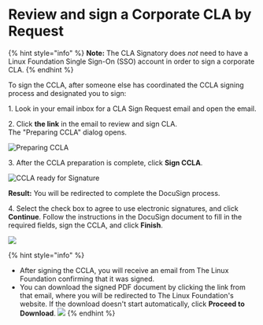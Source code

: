 # Review and sign a Corporate CLA by Request

{% hint style="info" %}
**Note:** The CLA Signatory does _not_ need to have a Linux Foundation Single Sign-On (SSO) account in order to sign a corporate CLA.
{% endhint %}

To sign the CCLA, after someone else has coordinated the CCLA signing process and designated you to sign:

1\. Look in your email inbox for a CLA Sign Request email and open the email.

2\. Click **the link** in the email to review and sign CLA.​\
The "Preparing CCLA" dialog opens.

![Preparing CCLA](broken-reference)

3\. After the CCLA preparation is complete, click **Sign CCLA**.

![CCLA ready for Signature](broken-reference)

**Result:** You will be redirected to complete the DocuSign process.

4\. Select the check box to agree to use electronic signatures, and click **Continue**. Follow the instructions in the DocuSign document to fill in the required fields, sign the CCLA, and click **Finish**.

![](broken-reference)

{% hint style="info" %}
* After signing the CCLA, you will receive an email from The Linux Foundation confirming that it was signed.
* You can download the signed PDF document by clicking the link from that email, where you will be redirected to The Linux Foundation's website. If the download doesn't start automatically, click **Proceed to Download**. ![](broken-reference)
{% endhint %}
